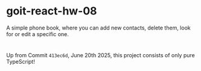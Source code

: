 # goit-react-hw-08

A simple phone book, where you can add new contacts, delete them, look for or
edit a specific one.

#

Up from Commit `413ec6d`, June 20th 2025, this project consists of only pure
TypeScript!
